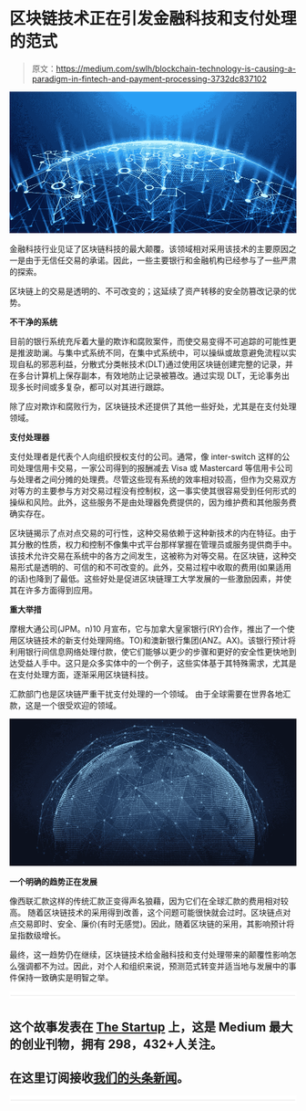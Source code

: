 # 区块链技术正在引发金融科技和支付处理的范式

> 原文：<https://medium.com/swlh/blockchain-technology-is-causing-a-paradigm-in-fintech-and-payment-processing-3732dc837102>

![](img/81a730b6d38f7b12ce2b80e7417872d1.png)

金融科技行业见证了区块链科技的最大颠覆。该领域相对采用该技术的主要原因之一是由于无信任交易的承诺。因此，一些主要银行和金融机构已经参与了一些严肃的探索。

区块链上的交易是透明的、不可改变的；这延续了资产转移的安全防篡改记录的优势。

**不干净的系统**

目前的银行系统充斥着大量的欺诈和腐败案件，而使交易变得不可追踪的可能性更是推波助澜。与集中式系统不同，在集中式系统中，可以操纵或故意避免流程以实现自私的邪恶利益，分散式分类帐技术(DLT)通过使用区块链创建完整的记录，并在多台计算机上保存副本，有效地防止记录被篡改。通过实现 DLT，无论事务出现多长时间或多复杂，都可以对其进行跟踪。

除了应对欺诈和腐败行为，区块链技术还提供了其他一些好处，尤其是在支付处理领域。

**支付处理器**

支付处理者是代表个人向组织授权支付的公司。通常，像 inter-switch 这样的公司处理信用卡交易，一家公司得到的报酬减去 Visa 或 Mastercard 等信用卡公司与处理者之间分摊的处理费。尽管这些现有系统的效率相对较高，但作为交易双方对等方的主要参与方对交易过程没有控制权，这一事实使其很容易受到任何形式的操纵和风险。此外，这些服务不是由处理器免费提供的，因为维护费和其他服务费确实存在。

区块链揭示了点对点交易的可行性，这种交易依赖于这种新技术的内在特征。由于其分散的性质，权力和控制不像集中式平台那样掌握在管理员或服务提供商手中。该技术允许交易在系统中的各方之间发生，这被称为对等交易。在区块链，这种交易形式是透明的、可信的和不可改变的。此外，交易过程中收取的费用(如果适用的话)也降到了最低。这些好处是促进区块链理工大学发展的一些激励因素，并使其在许多方面得到应用。

**重大举措**

摩根大通公司(JPM。n)10 月宣布，它与加拿大皇家银行(RY)合作，推出了一个使用区块链技术的新支付处理网络。TO)和澳新银行集团(ANZ。AX)。该银行预计将利用银行间信息网络处理付款，使它们能够以更少的步骤和更好的安全性更快地到达受益人手中。这只是众多实体中的一个例子，这些实体基于其特殊需求，尤其是在支付处理方面，逐渐采用区块链科技。

汇款部门也是区块链严重干扰支付处理的一个领域。
由于全球需要在世界各地汇款，这是一个很受欢迎的领域。

![](img/7aaf0d1090da02ae2876715fe790d6be.png)

**一个明确的趋势正在发展**

像西联汇款这样的传统汇款正变得声名狼藉，因为它们在全球汇款的费用相对较高。
随着区块链技术的采用得到改善，这个问题可能很快就会过时。区块链点对点交易即时、安全、廉价(有时无感觉)。因此，随着区块链的采用，其影响预计将呈指数级增长。

最终，这一趋势仍在继续，区块链技术给金融科技和支付处理带来的颠覆性影响怎么强调都不为过。因此，对个人和组织来说，预测范式转变并适当地与发展中的事件保持一致确实是明智之举。

![](img/731acf26f5d44fdc58d99a6388fe935d.png)

## 这个故事发表在 [The Startup](https://medium.com/swlh) 上，这是 Medium 最大的创业刊物，拥有 298，432+人关注。

## 在这里订阅接收[我们的头条新闻](http://growthsupply.com/the-startup-newsletter/)。

![](img/731acf26f5d44fdc58d99a6388fe935d.png)